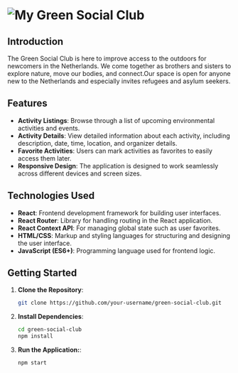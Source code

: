 # ![My Green Social Club](https://www.bigmotive.com/wp-content/uploads/2022/08/Wandertag-3.gif)

## Introduction

The Green Social Club is here to improve access to the outdoors for newcomers in the Netherlands. We come together as brothers 
and sisters to explore nature, move our bodies, and connect.Our space is open for anyone new to the Netherlands and especially
invites refugees and asylum seekers.

## Features

- **Activity Listings**: Browse through a list of upcoming environmental activities and events.
- **Activity Details**: View detailed information about each activity, including description, date, time, location, and organizer details.
- **Favorite Activities**: Users can mark activities as favorites to easily access them later.
- **Responsive Design**: The application is designed to work seamlessly across different devices and screen sizes.

## Technologies Used

- **React**: Frontend development framework for building user interfaces.
- **React Router**: Library for handling routing in the React application.
- **React Context API**: For managing global state such as user favorites.
- **HTML/CSS**: Markup and styling languages for structuring and designing the user interface.
- **JavaScript (ES6+)**: Programming language used for frontend logic.


## Getting Started

1. **Clone the Repository**:

   ```bash
   git clone https://github.com/your-username/green-social-club.git


2. **Install Dependencies**:

      ```bash
   cd green-social-club
   npm install
   
3. **Run the Application:**:

      ```bash
   npm start
